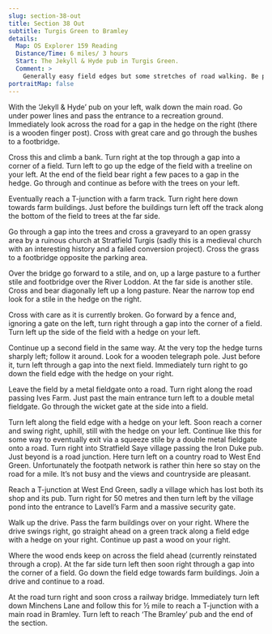 ```yaml
---
slug: section-38-out
title: Section 38 Out
subtitle: Turgis Green to Bramley
details:
  Map: OS Explorer 159 Reading
  Distance/Time: 6 miles/ 3 hours
  Start: The Jekyll & Hyde pub in Turgis Green.
  Comment: >
    Generally easy field edges but some stretches of road walking. Be prepared for stiles in various states of repair.
portraitMap: false
---
```

With the ‘Jekyll & Hyde’ pub on your left, walk down the main road. Go under power lines and pass the entrance to a recreation ground. Immediately look across the road for a gap in the hedge on the right (there is a wooden finger post). Cross with great care and go through the bushes to a footbridge.

Cross this and climb a bank. Turn right at the top through a gap into a corner of a field. Turn left to go up the edge of the field with a treeline on your left. At the end of the field bear right a few paces to a gap in the hedge. Go through and continue as before with the trees on your left.

Eventually reach a T-junction with a farm track. Turn right here down towards farm buildings. Just before the buildings turn left off the track along the bottom of the field to trees at the far side.

Go through a gap into the trees and cross a graveyard to an open grassy area by a ruinous church at Stratfield Turgis (sadly this is a medieval church with an interesting history and a failed conversion project). Cross the grass to a footbridge opposite the parking area.

Over the bridge go forward to a stile, and on, up a large pasture to a further stile and footbridge over the River Loddon. At the far side is another stile. Cross and bear diagonally left up a long pasture. Near the narrow top end look for a stile in the hedge on the right.

Cross with care as it is currently broken. Go forward by a fence and, ignoring a gate on the left, turn right through a gap into the corner of a field. Turn left up the side of the field with a hedge on your left.

Continue up a second field in the same way. At the very top the hedge turns sharply left; follow it around. Look for a wooden telegraph pole. Just before it, turn left through a gap into the next field. Immediately turn right to go down the field edge with the hedge on your right.

Leave the field by a metal fieldgate onto a road. Turn right along the road passing Ives Farm. Just past the main entrance turn left to a double metal fieldgate. Go through the wicket gate at the side into a field.

Turn left along the field edge with a hedge on your left. Soon reach a corner and swing right, uphill, still with the hedge on your left. Continue like this for some way to eventually exit via a squeeze stile by a double metal fieldgate onto a road. Turn right into Stratfield Saye village passing the Iron Duke pub. Just beyond is a road junction. Here turn left on a country road to West End Green. Unfortunately the footpath network is rather thin here so stay on the road for a mile. It’s not busy and the views and countryside are pleasant.

Reach a T-junction at West End Green, sadly a village which has lost both its shop and its pub. Turn right for 50 metres and then turn left by the village pond into the entrance to Lavell’s Farm and a massive security gate.

Walk up the drive. Pass the farm buildings over on your right. Where the drive swings right, go straight ahead on a green track along a field edge with a hedge on your right. Continue up past a wood on your right.

Where the wood ends keep on across the field ahead (currently reinstated through a crop). At the far side turn left then soon right through a gap into the corner of a field. Go down the field edge towards farm buildings. Join a drive and continue to a road.

At the road turn right and soon cross a railway bridge. Immediately turn left down Minchens Lane and follow this for ½ mile to reach a T-junction with a main road in Bramley. Turn left to reach ‘The Bramley’ pub and the end of the section.

